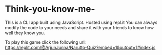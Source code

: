 # Think-you-know-me-
This is a CLI app built using JavaScript.
Hosted using repl.it
You can always modify the code to your needs and share it with your friends to know how well they know you.

To play this game click the following url: https://replit.com/@ArjunJunna/Narutto-Quiz?embed=1&output=1#index.js
